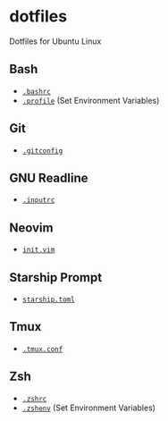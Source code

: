 # dotfiles
Dotfiles for Ubuntu Linux

## Bash
- [`.bashrc`](.bashrc)
- [`.profile`](.profile) (Set Environment Variables)

## Git
- [`.gitconfig`](.gitconfig)

## GNU Readline
- [`.inputrc`](.inputrc)

## Neovim
- [`init.vim`](init.vim)

## Starship Prompt
- [`starship.toml`](starship.toml)

## Tmux
- [`.tmux.conf`](.tmux.conf)

## Zsh
- [`.zshrc`](.zshrc)
- [`.zshenv`](.zshenv) (Set Environment Variables)
